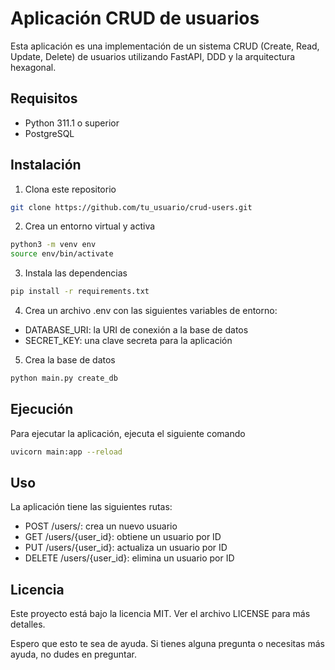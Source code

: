 # Aplicación CRUD de usuarios

Esta aplicación es una implementación de un sistema CRUD (Create, Read, Update, Delete) de usuarios utilizando FastAPI, DDD y la arquitectura hexagonal.

## Requisitos

- Python 311.1 o superior
- PostgreSQL

## Instalación

1. Clona este repositorio
```bash
git clone https://github.com/tu_usuario/crud-users.git
```

2. Crea un entorno virtual y activa
```bash
python3 -m venv env
source env/bin/activate
```

3. Instala las dependencias
```bash
pip install -r requirements.txt
```

4. Crea un archivo .env con las siguientes variables de entorno:

* DATABASE_URI: la URI de conexión a la base de datos
* SECRET_KEY: una clave secreta para la aplicación

5. Crea la base de datos

```bash
python main.py create_db
```

## Ejecución
Para ejecutar la aplicación, ejecuta el siguiente comando

```bash
uvicorn main:app --reload
```

## Uso
La aplicación tiene las siguientes rutas:

* POST /users/: crea un nuevo usuario
* GET /users/{user_id}: obtiene un usuario por ID
* PUT /users/{user_id}: actualiza un usuario por ID
* DELETE /users/{user_id}: elimina un usuario por ID

## Licencia
Este proyecto está bajo la licencia MIT. Ver el archivo LICENSE para más detalles.

Espero que esto te sea de ayuda. Si tienes alguna pregunta o necesitas más ayuda, no dudes en preguntar.